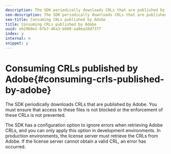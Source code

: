 ```yaml
---
description: The SDK periodically downloads CRLs that are published by Adobe. You must ensure that access to these files is not blocked or the enforcement of these CRLs is not prevented.
seo-description: The SDK periodically downloads CRLs that are published by Adobe. You must ensure that access to these files is not blocked or the enforcement of these CRLs is not prevented.
seo-title: Consuming CRLs published by Adobe
title: Consuming CRLs published by Adobe
uuid: eb2960e1-6fb7-46a3-b600-aa0ea2dd737f
index: y
internal: n
snippet: y
---
```


# Consuming CRLs published by Adobe{#consuming-crls-published-by-adobe}

The SDK periodically downloads CRLs that are published by Adobe. You must ensure that access to these files is not blocked or the enforcement of these CRLs is not prevented.

The SDK has a configuration option to ignore errors when retrieving Adobe CRLs, and you can only apply this option in development environments. In production environments, the license server must retrieve the CRLs from Adobe. If the license server cannot obtain a valid CRL, an error has occurred. 
